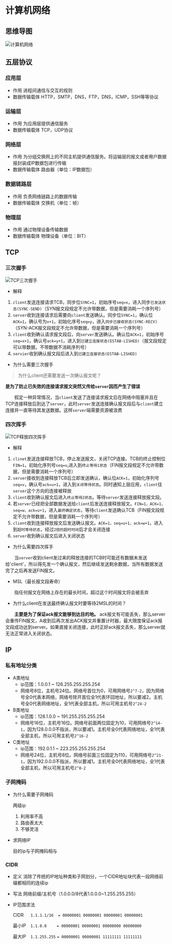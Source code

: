 # 计算机网络

## 思维导图

![计算机网络](../../xmind/计算机网络.png)

## 五层协议

### 应用层

- 作用 进程间通信与交互的规则
- 数据传输载体 HTTP，SMTP，DNS，FTP，DNS，ICMP，SSH等等协议

### 运输层

- 作用 为应用层提供通信服务
- 数据传输载体 TCP，UDP协议

### 网络层

- 作用 为分组交换网上的不同主机提供通信服务。将运输层的报文或者用户数据报封装成IP数据包进行传输
- 数据传输载体 路由器（单位：IP数据包）

### 数据链路层

- 作用 负责网络链路上的数据传输
- 数据传输载体 交换机（单位：帧）

### 物理层

- 作用 通过物理设备传输数据
- 数据传输载体 物理设备（单位：BIT）

## TCP

### 三次握手

![TCP三次握手](../../pictures/TCP三次握手.png)

- 解释

1. `client`发送连接请求TCB，同步位`SYNC=1`，初始序号`seq=x`，进入同步`已发送状态(SYNC-SEND)`（SYN报文段规定不允许带数据，但是需要消耗一个序列号）
2. `server`收到连接请求后需要向`client`发送确认。同步位`SYNC=1`，确认位`ACK=1`，确认号为`x+1`，初始化序号`seq=y`，进入`同步已接收状态(SYNC-RECV)`（SYN-ACK报文段规定不允许带数据，但是需要消耗一个序列号）
3. `client`收到确认请求报文段后，向`server`发送确认。确认位`ACK=1`，初始序号`seq=x+1`，确认号`ack=y+1`，进入到`已建立连接状态(ESTAB-LISHED)`（报文段规定可以带数据，不带数据不消耗序列号）
4. `servier`收到确认报文段后进入到`已建立连接状态(ESTAB-LISHED)`

- 为什么需要三次握手

>为什么client还需要发送一次确认报文呢？

**是为了防止已失效的连接请求报文突然又传给`server`因而产生了错误**

&emsp;&emsp;假定一种异常情况，当`client`发送了连接请求报文后在网络中阻塞并且在TCP连接释放后到达了`server`，此时`server`发送连接确认报文段后与`client`建立连接并一直等待其发送数据。这样`server`端需要资源被浪费

### 四次挥手

![TCP释放四次挥手](../../pictures/TCP释放四次挥手.png)

- 解释

1. `clinet`发送连接释放TCB，停止发送报文，关闭TCP连接。TCB的终止控制位`FIN=1`，初始化序列号`seq=u`,进入到`终止等待1状态`（FIN报文段规定不允许带数据，但是需要消耗一个序列号）
2. `server`接收到连接释放TCB后立即发送确认，确认位`ACK=1`，初始化序列号`seq=v`，确认号`ack=u+1`，进入到`关闭等待状态`。同时通知上层应用，`client`往`server`这个方向的连接被释放
3. `client`收到确认报文后进入`终止等待2状态`。等待`server`发送连接释放报文段。
4. 若`server`已经把全部数据发送给`client`后发送连接释放报文。`FIN=1，ACK=1，seq=w，ack=u+1`，进入`最终确定状态`，等待`client`发送确认TCB（FIN报文段规定不允许带数据，但是需要消耗一个序列号）
5. `client`收到连接释放报文后发送确认报文。`ACK=1，seq=u+1，ack=w+1`，进入到`超时等待状态`，经过`2倍的超时时间`后才会关闭连接
6. `server`收到确认报文后进入关闭状态

- 为什么需要四次挥手

&emsp;&emsp;当`server`收到client发过来的释放连接的TCB时可能还有数据未发送给'client'，所以得先发一个确认报文，然后继续发送剩余数据，当所有数据发送完了之后再发送FIN报文。

- MSL（最长报文段寿命）

&emsp;&emsp;指任何报文在网络上存在的最长时间，超过这个时间报文将会被丢弃

- 为什么client在发送最终确认报文时要等待2MSL的时间？

&emsp;&emsp;**主要是为了保证ack报文能够到达目的地。** ack报文有可能丢失，那么server会重传FIN报文，A收到后再次发出ACK报文并重置计时器，最大限度保证ack报文段成功达到server。如果直接关闭连接，此时正好ack报文丢失，那么server就无法正常进入关闭状态。

## IP

### 私有地址分类

- A类地址
  - ip范围：1.0.0.1 ~ 126.255.255.255.254
  - 网络号8位，主机号24位。网络号首位为0，可用网络号`2^7-2`，因为网络号全0代表本网络，网络号除开首位全1代表环回地址，所以要减2。主机号全0代表网络地址，全1代表全部主机，所以可用主机号`2^24-2`
- B类地址
  - ip范围：128.1.0.0 ~ 191.255.255.255.254
  - 网络号16位，主机号16位。网络号前面两位固定为10，可用网络号`2^14-1`，因为128.0.0.0不指派，所以要减1。主机号全0代表网络地址，全1代表全部主机，所以可用主机号`2^16-2`
- C类地址
  - ip范围：192.0.1.1 ~ 223.255.255.255.254
  - 网络号24位，主机号8位。网络号前面三位固定为110，可用网络号`2^21-1`，因为192.0.0.0不指派，所以要减1。主机号全0代表网络地址，全1代表全部主机，所以可用主机号`2^8-2`

### 子网掩码

- 为什么需要子网掩码

    两级ip

    1. 利用率不高
    2. 路由表太大
    3. 不够灵活

- 求网络IP

    目的ip与子网掩码相与

### CIDR

- 定义 消除了传统的IP地址种类和子网划分，一个CIDR地址块代表一段网络前缀都相同的连续ip
- 写法 网络前缀/主机号（1.0.0.0/8代表1.0.0.0~1.255.255.255）
- IP范围求法

    CIDR&emsp;&nbsp;&nbsp;`1.1.1.1/16`&emsp;`= 00000001 00000001 00000001 00000001`

    最小IP&emsp;`1.1.0.0`&emsp;&emsp;&nbsp;`= 00000001 00000001 00000000 00000000`

    最大IP&emsp;`1.1.255.255`&nbsp;`= 00000001 00000001 11111111 11111111`
